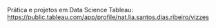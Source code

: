 Prática e projetos em Data Science
Tableau: https://public.tableau.com/app/profile/nat.lia.santos.dias.ribeiro/vizzes

